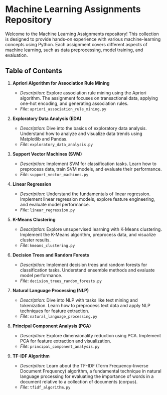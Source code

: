 # Machine Learning Assignments Repository

Welcome to the Machine Learning Assignments repository! This collection is designed to provide hands-on experience with various machine-learning concepts using Python. Each assignment covers different aspects of machine learning, such as data preprocessing, model training, and evaluation.

## Table of Contents

1. **Apriori Algorithm for Association Rule Mining**
   - *Description*: Explore association rule mining using the Apriori algorithm. The assignment focuses on transactional data, applying one-hot encoding, and generating association rules.
   - *File*: `apriori_association_rule_mining.py`

2. **Exploratory Data Analysis (EDA)**
   - *Description*: Dive into the basics of exploratory data analysis. Understand how to analyze and visualize data trends using Matplotlib and Pandas.
   - *File*: `exploratory_data_analysis.py`

3. **Support Vector Machines (SVM)**
   - *Description*: Implement SVM for classification tasks. Learn how to preprocess data, train SVM models, and evaluate their performance.
   - *File*: `support_vector_machines.py`

4. **Linear Regression**
   - *Description*: Understand the fundamentals of linear regression. Implement linear regression models, explore feature engineering, and evaluate model performance.
   - *File*: `linear_regression.py`

5. **K-Means Clustering**
   - *Description*: Explore unsupervised learning with K-Means clustering. Implement the K-Means algorithm, preprocess data, and visualize cluster results.
   - *File*: `kmeans_clustering.py`

6. **Decision Trees and Random Forests**
   - *Description*: Implement decision trees and random forests for classification tasks. Understand ensemble methods and evaluate model performance.
   - *File*: `decision_trees_random_forests.py`

7. **Natural Language Processing (NLP)**
   - *Description*: Dive into NLP with tasks like text mining and tokenization. Learn how to preprocess text data and apply NLP techniques for feature extraction.
   - *File*: `natural_language_processing.py`

8. **Principal Component Analysis (PCA)**
   - *Description*: Explore dimensionality reduction using PCA. Implement PCA for feature extraction and visualization.
   - *File*: `principal_component_analysis.py`

9. **TF-IDF Algorithm**
   - *Description*: Learn about the TF-IDF (Term Frequency-Inverse Document Frequency) algorithm, a fundamental technique in natural language processing for evaluating the importance of words in a document relative to a collection of documents (corpus).
   - *File*: `tfidf_algorithm.py`

